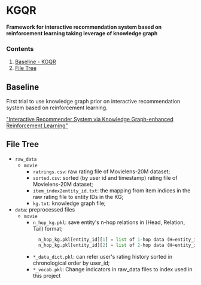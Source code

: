 # KGQR

**Framework for interactive recommendation system based on reinforcement learning taking leverage of knowledge graph**

### Contents
1. [Baseline - KGQR](#baseline)
2. [File Tree](#filetree)

## Baseline <a name="baseline"></a>
First trial to use knowledge graph prior on interactive recommendation system based on reinforcement learning. 

["Interactive Recommender System via Knowledge
Graph-enhanced Reinforcement Learning"](https://arxiv.org/pdf/2006.10389.pdf)



## File Tree <a name="filetree"></a>
- `raw_data`
  - `movie`
    - `ratrings.csv`: raw rating file of Movielens-20M dataset;
    - `sorted.csv`: sorted (by user id and timestamp) rating file of Movielens-20M dataset;
    - `item_index2entity_id.txt`: the mapping from item indices in the raw rating file to entity IDs in the KG;
    - `kg.txt`: knowledge graph file;
- `data`: preprocessed files
  - `movie`
    - `n_hop_kg.pkl`: save entity's n-hop relations in (Head, Relation, Tail) format;
        ```python
          n_hop_kg.pkl[entity_id][1] = list of 1-hop data (H=entity_id, R, T)
          n_hop_kg.pkl[entity_id][2] = list of 2-hop data (H=entity_ids in 1-hop data, R, T)
        ```  
    - `*_data_dict.pkl`: can refer user's rating history sorted in chronological order by user_id;
    - `*_vocab.pkl`: Change indicators in raw_data files to index used in this project